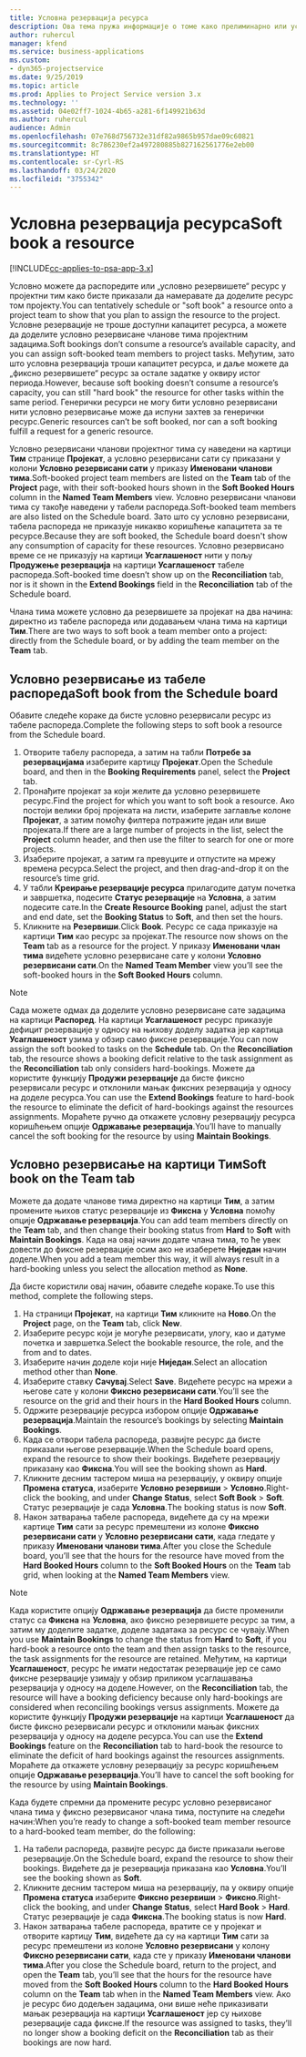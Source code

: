 ```yaml
---
title: Условна резервација ресурса
description: Ова тема пружа информације о томе како прелиминарно или условно резервисати чланове пројектног тима.
author: ruhercul
manager: kfend
ms.service: business-applications
ms.custom:
- dyn365-projectservice
ms.date: 9/25/2019
ms.topic: article
ms.prod: Applies to Project Service version 3.x
ms.technology: ''
ms.assetid: 04e02ff7-1024-4b65-a281-6f149921b63d
ms.author: ruhercul
audience: Admin
ms.openlocfilehash: 07e768d756732e31df82a9865b957dae09c60821
ms.sourcegitcommit: 8c786230ef2a497280885b827162561776e2eb00
ms.translationtype: HT
ms.contentlocale: sr-Cyrl-RS
ms.lasthandoff: 03/24/2020
ms.locfileid: "3755342"
---
```

# <a name="soft-book-a-resource"></a><span data-ttu-id="8930c-103">Условна резервација ресурса</span><span class="sxs-lookup"><span data-stu-id="8930c-103">Soft book a resource</span></span>

[!INCLUDE[cc-applies-to-psa-app-3.x](../includes/cc-applies-to-psa-app-3x.md)]

<span data-ttu-id="8930c-104">Условно можете да распоредите или „условно резервишете“ ресурс у пројектни тим како бисте приказали да намеравате да доделите ресурс том пројекту.</span><span class="sxs-lookup"><span data-stu-id="8930c-104">You can tentatively schedule or "soft book" a resource onto a project team to show that you plan to assign the resource to the project.</span></span> <span data-ttu-id="8930c-105">Условне резервације не троше доступни капацитет ресурса, а можете да доделите условно резервисане чланове тима пројектним задацима.</span><span class="sxs-lookup"><span data-stu-id="8930c-105">Soft bookings don’t consume a resource’s available capacity, and you can assign soft-booked team members to project tasks.</span></span> <span data-ttu-id="8930c-106">Међутим, зато што условна резервација троши капацитет ресурса, и даље можете да „фиксно резервишете“ ресурс за остале задатке у оквиру истог периода.</span><span class="sxs-lookup"><span data-stu-id="8930c-106">However, because soft booking doesn’t consume a resource’s capacity, you can still "hard book" the resource for other tasks within the same period.</span></span> <span data-ttu-id="8930c-107">Генерички ресурси не могу бити условно резервисани нити условно резервисање може да испуни захтев за генерички ресурс.</span><span class="sxs-lookup"><span data-stu-id="8930c-107">Generic resources can’t be soft booked, nor can a soft booking fulfill a request for a generic resource.</span></span>

<span data-ttu-id="8930c-108">Условно резервисани чланови пројектног тима су наведени на картици **Тим** странице **Пројекат**, а условно резервисани сати су приказани у колони **Условно резервисани сати** у приказу **Именовани чланови тима**.</span><span class="sxs-lookup"><span data-stu-id="8930c-108">Soft-booked project team members are listed on the **Team** tab of the **Project** page, with their soft-booked hours shown in the **Soft Booked Hours** column in the **Named Team Members** view.</span></span> <span data-ttu-id="8930c-109">Условно резервисани чланови тима су такође наведени у табели распореда.</span><span class="sxs-lookup"><span data-stu-id="8930c-109">Soft-booked team members are also listed on the Schedule board.</span></span> <span data-ttu-id="8930c-110">Зато што су условно резервисани, табела распореда не приказује никакво коришћење капацитета за те ресурсе.</span><span class="sxs-lookup"><span data-stu-id="8930c-110">Because they are soft booked, the Schedule board doesn't show any consumption of capacity for these resources.</span></span> <span data-ttu-id="8930c-111">Условно резервисано време се не приказују на картици **Усаглашеност** нити у пољу **Продужење резервација** на картици **Усаглашеност** табеле распореда.</span><span class="sxs-lookup"><span data-stu-id="8930c-111">Soft-booked time doesn’t show up on the **Reconciliation** tab, nor is it shown in the **Extend Bookings** field in the **Reconciliation** tab of the Schedule board.</span></span> 

<span data-ttu-id="8930c-112">Члана тима можете условно да резервишете за пројекат на два начина: директно из табеле распореда или додавањем члана тима на картици **Тим**.</span><span class="sxs-lookup"><span data-stu-id="8930c-112">There are two ways to soft book a team member onto a project: directly from the Schedule board, or by adding the team member on the **Team** tab.</span></span> 

## <a name="soft-book-from-the-schedule-board"></a><span data-ttu-id="8930c-113">Условно резервисање из табеле распореда</span><span class="sxs-lookup"><span data-stu-id="8930c-113">Soft book from the Schedule board</span></span>
<span data-ttu-id="8930c-114">Обавите следеће кораке да бисте условно резервисали ресурс из табеле распореда.</span><span class="sxs-lookup"><span data-stu-id="8930c-114">Complete the following steps to soft book a resource from the Schedule board.</span></span> 

1. <span data-ttu-id="8930c-115">Отворите табелу распореда, а затим на табли **Потребе за резервацијама** изаберите картицу **Пројекат**.</span><span class="sxs-lookup"><span data-stu-id="8930c-115">Open the Schedule board, and then in the **Booking Requirements** panel, select the **Project** tab.</span></span>
2. <span data-ttu-id="8930c-116">Пронађите пројекат за који желите да условно резервишете ресурс.</span><span class="sxs-lookup"><span data-stu-id="8930c-116">Find the project for which you want to soft book a resource.</span></span> <span data-ttu-id="8930c-117">Ако постоји велики број пројеката на листи, изаберите заглавље колоне **Пројекат**, а затим помоћу филтера потражите један или више пројеката.</span><span class="sxs-lookup"><span data-stu-id="8930c-117">If there are a large number of projects in the list, select the **Project** column header, and then use the filter to search for one or more projects.</span></span>
3. <span data-ttu-id="8930c-118">Изаберите пројекат, а затим га превуците и отпустите на мрежу времена ресурса.</span><span class="sxs-lookup"><span data-stu-id="8930c-118">Select the project, and then drag-and-drop it on the resource’s time grid.</span></span>
5. <span data-ttu-id="8930c-119">У табли **Креирање резервације ресурса** прилагодите датум почетка и завршетка, подесите **Статус резервације** на **Условна**, а затим подесите сате.</span><span class="sxs-lookup"><span data-stu-id="8930c-119">In the **Create Resource Booking** panel, adjust the start and end date, set the **Booking Status** to **Soft**, and then set the hours.</span></span> 
6. <span data-ttu-id="8930c-120">Кликните на **Резервиши**.</span><span class="sxs-lookup"><span data-stu-id="8930c-120">Click **Book**.</span></span> <span data-ttu-id="8930c-121">Ресурс се сада приказује на картици **Тим** као ресурс за пројекат.</span><span class="sxs-lookup"><span data-stu-id="8930c-121">The resource now shows on the **Team** tab as a resource for the project.</span></span> <span data-ttu-id="8930c-122">У приказу **Именовани члан тима** видећете условно резервисане сате у колони **Условно резервисани сати**.</span><span class="sxs-lookup"><span data-stu-id="8930c-122">On the **Named Team Member** view you’ll see the soft-booked hours in the **Soft Booked Hours** column.</span></span>

> [!NOTE]
> <span data-ttu-id="8930c-123">Сада можете одмах да доделите условно резервисане сате задацима на картици **Распоред**. На картици **Усаглашеност** ресурс приказује дефицит резервације у односу на њихову доделу задатка јер картица **Усаглашеност** узима у обзир само фиксне резервације.</span><span class="sxs-lookup"><span data-stu-id="8930c-123">You can now assign the soft booked to tasks on the **Schedule** tab. On the **Reconciliation** tab, the resource shows a booking deficit relative to the task assignment as the **Reconciliation** tab only considers hard-bookings.</span></span> <span data-ttu-id="8930c-124">Можете да користите функцију **Продужи резервације** да бисте фиксно резервисали ресурс и отклонили мањак фиксних резервација у односу на доделе ресурса.</span><span class="sxs-lookup"><span data-stu-id="8930c-124">You can use the **Extend Bookings** feature to hard-book the resource to eliminate the deficit of hard-bookings against the resources assignments.</span></span> <span data-ttu-id="8930c-125">Мораћете ручно да откажете условну резервацију ресурса коришћењем опције **Одржавање резервација**.</span><span class="sxs-lookup"><span data-stu-id="8930c-125">You’ll have to manually cancel the soft booking for the resource by using **Maintain Bookings**.</span></span>

## <a name="soft-book-on-the-team-tab"></a><span data-ttu-id="8930c-126">Условно резервисање на картици Тим</span><span class="sxs-lookup"><span data-stu-id="8930c-126">Soft book on the Team tab</span></span>

<span data-ttu-id="8930c-127">Можете да додате чланове тима директно на картици **Тим**, а затим промените њихов статус резервације из **Фиксна** у **Условна** помоћу опције **Одржавање резервација**.</span><span class="sxs-lookup"><span data-stu-id="8930c-127">You can add team members directly on the **Team** tab, and then change their booking status from **Hard** to **Soft** with **Maintain Bookings**.</span></span> <span data-ttu-id="8930c-128">Када на овај начин додате члана тима, то ће увек довести до фиксне резервације осим ако не изаберете **Ниједан** начин доделе.</span><span class="sxs-lookup"><span data-stu-id="8930c-128">When you add a team member this way, it will always result in a hard-booking unless you select the allocation method as **None**.</span></span>

<span data-ttu-id="8930c-129">Да бисте користили овај начин, обавите следеће кораке.</span><span class="sxs-lookup"><span data-stu-id="8930c-129">To use this method, complete the following steps.</span></span>

1. <span data-ttu-id="8930c-130">На страници **Пројекат**, на картици **Тим** кликните на **Ново**.</span><span class="sxs-lookup"><span data-stu-id="8930c-130">On the **Project** page, on the **Team** tab, click **New**.</span></span>
2. <span data-ttu-id="8930c-131">Изаберите ресурс који је могуће резервисати, улогу, као и датуме почетка и завршетка.</span><span class="sxs-lookup"><span data-stu-id="8930c-131">Select the bookable resource, the role, and the from and to dates.</span></span>
3. <span data-ttu-id="8930c-132">Изаберите начин доделе који није **Ниједан**.</span><span class="sxs-lookup"><span data-stu-id="8930c-132">Select an allocation method other than **None**.</span></span>
4. <span data-ttu-id="8930c-133">Изаберите ставку **Сачувај**.</span><span class="sxs-lookup"><span data-stu-id="8930c-133">Select **Save**.</span></span> <span data-ttu-id="8930c-134">Видећете ресурс на мрежи а његове сате у колони **Фиксно резервисани сати**.</span><span class="sxs-lookup"><span data-stu-id="8930c-134">You’ll see the resource on the grid and their hours in the **Hard Booked Hours** column.</span></span>
5. <span data-ttu-id="8930c-135">Одржите резервације ресурса избором опције **Одржавање резервација**.</span><span class="sxs-lookup"><span data-stu-id="8930c-135">Maintain the resource’s bookings by selecting **Maintain Bookings**.</span></span>
6. <span data-ttu-id="8930c-136">Када се отвори табела распореда, развијте ресурс да бисте приказали његове резервације.</span><span class="sxs-lookup"><span data-stu-id="8930c-136">When the Schedule board opens, expand the resource to show their bookings.</span></span> <span data-ttu-id="8930c-137">Видећете резервацију приказану као **Фиксна**.</span><span class="sxs-lookup"><span data-stu-id="8930c-137">You will see the booking shown as **Hard**.</span></span>
7. <span data-ttu-id="8930c-138">Кликните десним тастером миша на резервацију, у оквиру опције **Промена статуса**, изаберите **Условно резервиши** \> **Условно**.</span><span class="sxs-lookup"><span data-stu-id="8930c-138">Right-click the booking, and under **Change Status**, select **Soft Book** \> **Soft**.</span></span> <span data-ttu-id="8930c-139">Статус резервације је сада **Условна**.</span><span class="sxs-lookup"><span data-stu-id="8930c-139">The booking status is now **Soft**.</span></span>
8. <span data-ttu-id="8930c-140">Након затварања табеле распореда, видећете да су на мрежи картице **Тим** сати за ресурс премештени из колоне **Фиксно резервисани сати** у **Условно резервисани сати**, када гледате у приказу **Именовани чланови тима**.</span><span class="sxs-lookup"><span data-stu-id="8930c-140">After you close the Schedule board, you’ll see that the hours for the resource have moved from the **Hard Booked Hours** column to the **Soft Booked Hours** on the **Team** tab grid, when looking at the **Named Team Members** view.</span></span>

> [!NOTE]
> <span data-ttu-id="8930c-141">Када користите опцију **Одржавање резервација** да бисте променили статус са **Фиксна** на **Условна**, ако фиксно резервишете ресурс за тим, а затим му доделите задатке, доделе задатака за ресурс се чувају.</span><span class="sxs-lookup"><span data-stu-id="8930c-141">When you use **Maintain Bookings** to change the status from **Hard** to **Soft**, if you hard-book a resource onto the team and then assign tasks to the resource, the task assignments for the resource are retained.</span></span> <span data-ttu-id="8930c-142">Међутим, на картици **Усаглашеност**, ресурс ће имати недостатак резервације јер се само фиксне резервације узимају у обзир приликом усаглашавања резервација у односу на доделе.</span><span class="sxs-lookup"><span data-stu-id="8930c-142">However, on the **Reconciliation** tab, the resource will have a booking deficiency because only hard-bookings are considered when reconciling bookings versus assignments.</span></span> <span data-ttu-id="8930c-143">Можете да користите функцију **Продужи резервације** на картици **Усаглашеност** да бисте фиксно резервисали ресурс и отклонили мањак фиксних резервација у односу на доделе ресурса.</span><span class="sxs-lookup"><span data-stu-id="8930c-143">You can use the **Extend Bookings** feature on the **Reconciliation** tab to hard-book the resource to eliminate the deficit of hard bookings against the resources assignments.</span></span> <span data-ttu-id="8930c-144">Мораћете да откажете условну резервацију за ресурс коришћењем опције **Одржавање резервација**.</span><span class="sxs-lookup"><span data-stu-id="8930c-144">You’ll have to cancel the soft booking for the resource by using **Maintain Bookings**.</span></span>

<span data-ttu-id="8930c-145">Када будете спремни да промените ресурс условно резервисаног члана тима у фиксно резервисаног члана тима, поступите на следећи начин:</span><span class="sxs-lookup"><span data-stu-id="8930c-145">When you’re ready to change a soft-booked team member resource to a hard-booked team member, do the following:</span></span>

1. <span data-ttu-id="8930c-146">На табели распореда, развијте ресурс да бисте приказали његове резервације.</span><span class="sxs-lookup"><span data-stu-id="8930c-146">On the Schedule board, expand the resource to show their bookings.</span></span> <span data-ttu-id="8930c-147">Видећете да је резервација приказана као **Условна**.</span><span class="sxs-lookup"><span data-stu-id="8930c-147">You’ll see the booking shown as **Soft**.</span></span>
2. <span data-ttu-id="8930c-148">Кликните десним тастером миша на резервацију, па у оквиру опције **Промена статуса** изаберите **Фиксно резервиши** \> **Фиксно**.</span><span class="sxs-lookup"><span data-stu-id="8930c-148">Right-click the booking, and under **Change Status**, select **Hard Book** \> **Hard**.</span></span> <span data-ttu-id="8930c-149">Статус резервације је сада **Фиксна**.</span><span class="sxs-lookup"><span data-stu-id="8930c-149">The booking status is now **Hard**.</span></span>
3. <span data-ttu-id="8930c-150">Након затварања табеле распореда, вратите се у пројекат и отворите картицу **Тим**, видећете да су на картици **Тим** сати за ресурс премештени из колоне **Условно резервисани** у колону **Фиксно резервисани сати**, када сте у приказу **Именовани чланови тима**.</span><span class="sxs-lookup"><span data-stu-id="8930c-150">After you close the Schedule board, return to the project, and open the **Team** tab, you’ll see that the hours for the resource have moved from the **Soft Booked Hours** column to the **Hard Booked Hours** column on the **Team** tab when in the **Named Team Members** view.</span></span> <span data-ttu-id="8930c-151">Ако је ресурс био додељен задацима, они више неће приказивати мањак резервација на картици **Усаглашеност** јер су њихове резервације сада фиксне.</span><span class="sxs-lookup"><span data-stu-id="8930c-151">If the resource was assigned to tasks, they’ll no longer show a booking deficit on the **Reconciliation** tab as their bookings are now hard.</span></span>

